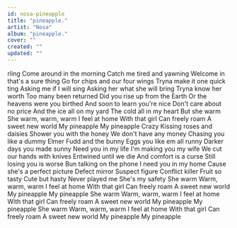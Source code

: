 ```yaml
---
id: nosa-pineapple
title: "pineapple."
artist: "Nosa"
album: "pineapple."
cover: ""
created: ""
updated: ""
---
```


rling
Come around in the morning
Catch me tired and yawning
Welcome in that's a sure thing
Go for chips and our four wings
Tryna make it one quick ting
Asking me if I will sing
Asking her what she will bring
Tryna know her worth
Too many been returned
Did you rise up from the Earth
Or the heavens were you birthed
And soon to learn you're nice
Don't care about no price
And the ice all on my yard
The cold all in my heart
But she warm
She warm, warm, warm
I feel at home
With that girl
Can freely roam
A sweet new world
My pineapple
My pineapple
Crazy
Kissing roses and daisies
Shower you with the honey
We don't have any money
Chasing you like a dummy
Elmer Fudd and the bunny
Eggs you like em all runny
Darker days you made sunny
Need you in my life
I'm making you my wife
We cut our hands with knives
Entwined until we die
And comfort is a curse
Still losing you is worse
Bun talking on the phone
I need you in my home
Cause she's a perfect picture
Defect mirror
Suspect figure
Conflict killer
Fruit so tasty
Cute but hasty
Never played me
She's my safety
She warm
Warm, warm, warm
I feel at home
With that girl
Can freely roam
A sweet new world
My pineapple
My pineapple
She warm
Warm, warm, warm
I feel at home
With that girl
Can freely roam
A sweet new world
My pineapple
My pineapple
She warm
Warm, warm, warm
I feel at home
With that girl
Can freely roam
A sweet new world
My pineapple
My pineapple